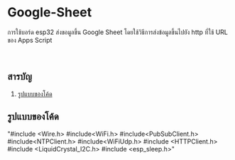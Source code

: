 # Google-Sheet
การใช้บอร์ด esp32 ส่งขอมูลขึ้น Google Sheet โดยใช้วิธีการส่งข้อมูลขึ้นไปยัง http ที่ใช้ URL ของ Apps Script

<br/>

## <a name="content"></a> สารบัญ
1. [รูปแบบของโค้ด](#code)


## <a name="code"></a> รูปแบบของโค้ด
"#include <Wire.h>
#include<WiFi.h>
#include<PubSubClient.h>
#include<NTPClient.h>
#include<WiFiUdp.h>
#include <HTTPClient.h>
#include <LiquidCrystal_I2C.h>
#include <esp_sleep.h>"
